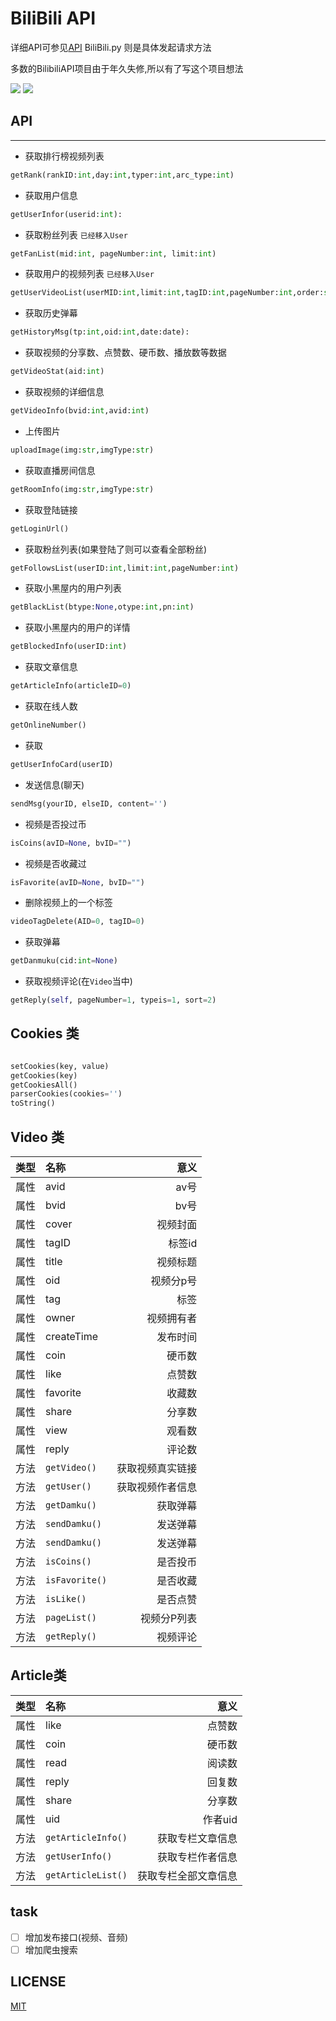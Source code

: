 # BiliBili API

详细API可参见[API](data/API.json)
 BiliBili.py 则是具体发起请求方法

 多数的BilibiliAPI项目由于年久失修,所以有了写这个项目想法

 ![](https://img.shields.io/badge/language-python-blue.svg)
 ![](https://img.shields.io/badge/API-bilibili-fb7299.svg)
## API
---

* 获取排行榜视频列表

```py
getRank(rankID:int,day:int,typer:int,arc_type:int)
```

* 获取用户信息

```py
getUserInfor(userid:int):
```


* 获取粉丝列表 `已经移入User`

```py
getFanList(mid:int, pageNumber:int, limit:int)
```

* 获取用户的视频列表 `已经移入User`

```py
getUserVideoList(userMID:int,limit:int,tagID:int,pageNumber:int,order:str)
```

* 获取历史弹幕

```py
getHistoryMsg(tp:int,oid:int,date:date):
```

* 获取视频的分享数、点赞数、硬币数、播放数等数据

```py
getVideoStat(aid:int)
```

* 获取视频的详细信息

```py
getVideoInfo(bvid:int,avid:int)
```

* 上传图片

```py
uploadImage(img:str,imgType:str)
```

* 获取直播房间信息

```py
getRoomInfo(img:str,imgType:str)
```

* 获取登陆链接

```py
getLoginUrl()
```

* 获取粉丝列表(如果登陆了则可以查看全部粉丝)

```py
getFollowsList(userID:int,limit:int,pageNumber:int)
```

* 获取小黑屋内的用户列表

```py
getBlackList(btype:None,otype:int,pn:int)
```

* 获取小黑屋内的用户的详情

```py
getBlockedInfo(userID:int)
```

* 获取文章信息

```py
getArticleInfo(articleID=0)
```

* 获取在线人数

```py
getOnlineNumber()
```

* 获取

```py
getUserInfoCard(userID)
```

* 发送信息(聊天)

```py
sendMsg(yourID, elseID, content='')
```

* 视频是否投过币

```py
isCoins(avID=None, bvID="")
```

* 视频是否收藏过

```py
isFavorite(avID=None, bvID="")
```
* 删除视频上的一个标签
```py
videoTagDelete(AID=0, tagID=0)
```
* 获取弹幕
```py
getDanmuku(cid:int=None)
```
* 获取视频评论(在`Video`当中)
```py
getReply(self, pageNumber=1, typeis=1, sort=2)
```

## Cookies 类
```py

setCookies(key, value)
getCookies(key)
getCookiesAll()
parserCookies(cookies='')
toString()
```

## Video 类
|类型|名称|意义|
|:----:|:----|----:|
|属性|avid|av号|
|属性|bvid|bv号|
|属性|cover|视频封面|
|属性|tagID|标签id|
|属性|title|视频标题|
|属性|oid|视频分p号|
|属性|tag|标签|
|属性|owner|视频拥有者|
|属性|createTime|发布时间|
|属性|coin|硬币数|
|属性|like|点赞数|
|属性|favorite|收藏数|
|属性|share|分享数|
|属性|view|观看数|
|属性|reply|评论数|
|方法|`getVideo()`|获取视频真实链接|
|方法|`getUser()`|获取视频作者信息|
|方法|`getDamku()`|获取弹幕|
|方法|`sendDamku()`|发送弹幕|
|方法|`sendDamku()`|发送弹幕|
|方法|`isCoins()`|是否投币|
|方法|`isFavorite()`|是否收藏|
|方法|`isLike()`|是否点赞|
|方法|`pageList()`|视频分P列表|
|方法|`getReply()`|视频评论|


## Article类
|类型|名称|意义|
|:----:|:----|----:|
|属性|like|点赞数|
|属性|coin|硬币数|
|属性|read|阅读数|
|属性|reply|回复数|
|属性|share|分享数|
|属性|uid|作者uid|
|方法|`getArticleInfo()`|获取专栏文章信息|
|方法|`getUserInfo()`|获取专栏作者信息|
|方法|`getArticleList()`|获取专栏全部文章信息|

## task

- ☐ 增加发布接口(视频、音频)
- ☐ 增加爬虫搜索


## LICENSE

[MIT](LICENSE)



